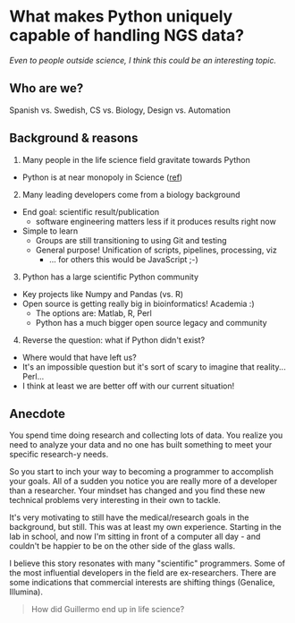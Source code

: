 # What makes Python uniquely capable of handling NGS data?
*Even to people outside science, I think this could be an interesting topic.*

## Who are we?
Spanish vs. Swedish, CS vs. Biology, Design vs. Automation

## Background & reasons
1. Many people in the life science field gravitate towards Python
  - Python is at near monopoly in Science ([ref][monopoly])
2. Many leading developers come from a biology background
  - End goal: scientific result/publication
    + software engineering matters less if it produces results right now
  - Simple to learn
    + Groups are still transitioning to using Git and testing
    + General purpose! Unification of scripts, pipelines, processing, viz
      * ... for others this would be JavaScript ;-)
3. Python has a large scientific Python community
  - Key projects like Numpy and Pandas (vs. R)
  - Open source is getting really big in bioinformatics! Academia :)
    + The options are: Matlab, R, Perl
    + Python has a much bigger open source legacy and community
4. Reverse the question: what if Python didn't exist?
  - Where would that have left us?
  - It's an impossible question but it's sort of scary to imagine that reality... Perl...
  - I think at least we are better off with our current situation!


## Anecdote
You spend time doing research and collecting lots of data. You realize you need to analyze your data and no one has built something to meet your specific research-y needs.

So you start to inch your way to becoming a programmer to accomplish your goals. All of a sudden you notice you are really more of a developer than a researcher. Your mindset has changed and you find these new technical problems very interesting in their own to tackle.

It's very motivating to still have the medical/research goals in the background, but still. This was at least my own experience. Starting in the lab in school, and now I'm sitting in front of a computer all day - and couldn't be happier to be on the other side of the glass walls.

I believe this story resonates with many "scientific" programmers. Some of the most influential developers in the field are ex-researchers. There are some indications that commercial interests are shifting things (Genalice, Illumina).

> How did Guillermo end up in life science?


[monopoly]: http://news.kynosarges.org/2015/04/05/programming-languages-in-2014/
